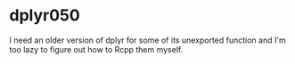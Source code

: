 # dplyr050
I need an older version of dplyr for some of its unexported function and I'm too lazy to figure out how to Rcpp them myself. 
